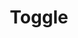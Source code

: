 ---
layout: pattern.njk
tags: 
    - legacy_en
    - legacy_components_en
    - page
key: toggle-legacy_en
title: Toggle
parent: components-legacy_en
image: legacy/overview/toggle.webp
keywords: 
order: 310
---